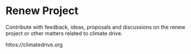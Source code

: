 # Renew Project

Contribute with feedback, ideas, proposals and discussions on the renew project or other matters related to climate drive.

httos://climatedrive.org
